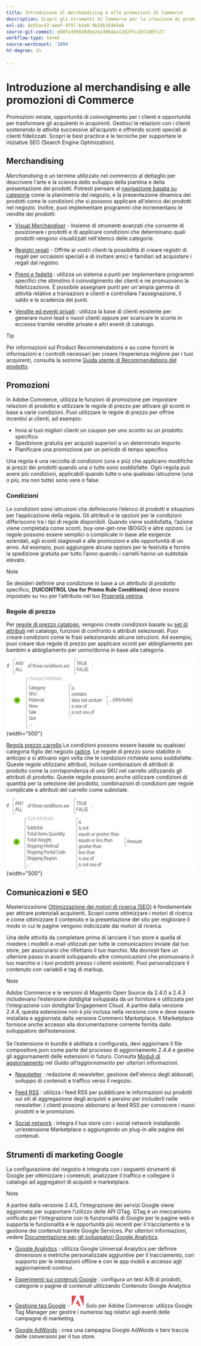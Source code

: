 ```yaml
---
title: Introduzione al merchandising e alle promozioni di Commerce
description: Scopri gli strumenti di Commerce per la creazione di promozioni e opportunità mirate per il coinvolgimento cliente.
exl-id: 8e55ac42-aeef-4f97-b1e8-9b2db354e5e6
source-git-commit: eb0fe395020dbe2e2496aba13d2f5c2bf2d0fc27
workflow-type: tm+mt
source-wordcount: '1094'
ht-degree: 1%

---
```


# Introduzione al merchandising e alle promozioni di Commerce

Promozioni mirate, opportunità di coinvolgimento per i clienti e opportunità per trasformare gli acquirenti in acquirenti. Gestisci le relazioni con i clienti sostenendo le attività successive all’acquisto e offrendo sconti speciali ai clienti fidelizzati. Scopri le best practice e le tecniche per supportare le iniziative SEO (Search Engine Optimization).

## Merchandising

_Merchandising_ è un termine utilizzato nel commercio al dettaglio per descrivere l&#39;arte e la scienza dello sviluppo della piantina e della presentazione dei prodotti. Potresti pensare al [navigazione basata su categorie](../catalog/navigation-top.md) come la planimetria del negozio, e la presentazione dinamica dei prodotti come le condizioni che si possono applicare all&#39;elenco dei prodotti nel negozio. Inoltre, puoi implementare programmi che incrementano le vendite dei prodotti:

- [Visual Merchandiser](visual-merchandiser.md) - Insieme di strumenti avanzati che consente di posizionare i prodotti e di applicare condizioni che determinano quali prodotti vengono visualizzati nell&#39;elenco delle categorie.

- [Registri regali](gift-registries.md) - Offrite ai vostri clienti la possibilità di creare registri di regali per occasioni speciali e di invitare amici e familiari ad acquistare i regali dal registro.

- [Premi e fedeltà](rewards-loyalty.md) : utilizza un sistema a punti per implementare programmi specifici che stimolino il coinvolgimento dei clienti e ne promuovano la fidelizzazione. È possibile assegnare punti per un&#39;ampia gamma di attività relative a transazioni e clienti e controllare l&#39;assegnazione, il saldo e la scadenza dei punti.

- [Vendite ed eventi privati](events-private-sales.md) : utilizza la base di clienti esistente per generare nuovi lead o nuovi clienti oppure per scaricare le scorte in eccesso tramite vendite private e altri eventi di catalogo.

>[!TIP]
>
>Per informazioni sul Product Recommendations e su come fornirti le informazioni e i controlli necessari per creare l’esperienza migliore per i tuoi acquirenti, consulta la sezione [Guida utente di Recommendations del prodotto](https://experienceleague.adobe.com/docs/commerce-merchant-services/product-recommendations/guide-overview.html).

## Promozioni

In Adobe Commerce, utilizza le funzioni di promozione per impostare relazioni di prodotto e utilizzare le regole di prezzo per attivare gli sconti in base a varie condizioni. Puoi utilizzare le regole di prezzo per offrire incentivi ai clienti, ad esempio:

- Invia ai tuoi migliori clienti un coupon per uno sconto su un prodotto specifico
- Spedizione gratuita per acquisti superiori a un determinato importo
- Pianificare una promozione per un periodo di tempo specifico

Una regola è una raccolta di condizioni (una o più) che applicano modifiche ai prezzi dei prodotti quando una o tutte sono soddisfatte. Ogni regola può avere più condizioni, applicabili quando tutte o una qualsiasi istruzione (una o più, ma non tutte) sono vere o false.

### Condizioni

Le condizioni sono istruzioni che definiscono l’elenco di prodotti e situazioni per l’applicazione della regola. Gli attributi e le opzioni per le condizioni differiscono tra i tipi di regole disponibili. Quando viene soddisfatta, l’azione viene completata come sconti, buy-one-get-one (BOGO) e altre opzioni. Le regole possono essere semplici o complicate in base alle esigenze aziendali, agli sconti stagionali e alle promozioni e alle opportunità di un anno. Ad esempio, puoi aggiungere alcune opzioni per le festività e fornire la spedizione gratuita per tutto l’anno quando i carrelli hanno un subtotale elevato.

>[!NOTE]
>
>Se desideri definire una condizione in base a un attributo di prodotto specifico, **[!UICONTROL Use for Promo Rule Conditions]** deve essere impostato su `Yes` per l’attributo nel tuo [Proprietà vetrina](../catalog/attribute-product-create.md).


### Regole di prezzo

Per [regole di prezzo catalogo](price-rules-catalog.md), vengono create condizioni basate su [set di attributi](../catalog/attribute-sets.md) nel catalogo, funzioni di confronto e attributi selezionati. Puoi creare condizioni come le frasi selezionando alcune istruzioni. Ad esempio, puoi creare due regole di prezzo per applicare sconti per abbigliamento per bambini e abbigliamento per uomo/donna in base alla categoria.

![Diagramma: esempio di regole di prezzo del catalogo](./assets/diagram-catalog-price-rules.png){width="500"}

[Regola prezzo carrello](price-rules-cart.md) Le condizioni possono essere basate su qualsiasi categoria figlio del negozio [radice](../catalog/category-root.md). Le regole di prezzo sono stabilite in anticipo e si attivano ogni volta che le condizioni richieste sono soddisfatte. Queste regole utilizzano attributi, incluse combinazioni di attributi di prodotto come la corrispondenza di uno SKU nel carrello utilizzando gli attributi di prodotto. Queste regole possono anche utilizzare condizioni di quantità per la selezione del prodotto, combinazioni di condizioni per regole complicate e attributi del carrello come subtotale.

![Diagramma: esempio di regole di prezzo del carrello](./assets/diagram-cart-price-rules.png){width="500"}

## Comunicazioni e SEO

Masterizzazione [Ottimizzazione dei motori di ricerca (SEO)](seo-overview.md) è fondamentale per attirare potenziali acquirenti. Scopri come ottimizzare i motori di ricerca e come ottimizzare il contenuto e la presentazione del sito per migliorare il modo in cui le pagine vengono indicizzate dai motori di ricerca.

Una delle attività da completare prima di lanciare il tuo store è quella di rivedere i modelli e-mail utilizzati per tutte le comunicazioni inviate dal tuo store, per assicurarsi che riflettano il tuo marchio. Ma dovresti fare un ulteriore passo in avanti sviluppando altre comunicazioni che promuovano il tuo marchio e i tuoi prodotti presso i clienti esistenti. Puoi personalizzare il contenuto con variabili e tag di markup.

>[!NOTE]
>
>Adobe Commerce e le versioni di Magento Open Source da 2.4.0 a 2.4.3 includevano l’estensione dotdigital sviluppata da un fornitore e utilizzata per l’integrazione con dotdigital Engagement Cloud. A partire dalla versione 2.4.4, questa estensione non è più inclusa nella versione core e deve essere installata e aggiornata dalla versione Commerci Marketplace. Il Marketplace fornisce anche accesso alla documentazione corrente fornita dallo sviluppatore dell’estensione.
><br><br>
>Se l’estensione in bundle è abilitata e configurata, devi aggiornare il file compositore.json come parte del processo di aggiornamento 2.4.4 e gestire gli aggiornamenti delle estensioni in futuro. Consulta [Moduli di aggiornamento](https://experienceleague.adobe.com/docs/commerce-operations/upgrade-guide/modules/upgrade.html) nel _Guida all’aggiornamento_ per ulteriori informazioni.

- [Newsletter](newsletters.md) : redazione di newsletter, gestione dell&#39;elenco degli abbonati, sviluppo di contenuti e traffico verso il negozio.

- [Feed RSS](social-rss.md#rss-feeds) : utilizza i feed RSS per pubblicare le informazioni sui prodotti sui siti di aggregazione degli acquisti e persino per includerli nelle newsletter. I clienti possono abbonarsi ai feed RSS per conoscere i nuovi prodotti e le promozioni.

- [Social network](social-rss.md#social-networks) : integra il tuo store con i social network installando un’estensione Marketplace o aggiungendo un plug-in alle pagine dei contenuti.

## Strumenti di marketing Google

La configurazione del negozio è integrata con i seguenti strumenti di Google per ottimizzare i contenuti, analizzare il traffico e collegare il catalogo ad aggregatori di acquisti e marketplace.

>[!NOTE]
>
>A partire dalla versione 2.4.5, l’integrazione dei servizi Google viene aggiornata per supportare l’utilizzo delle API GTag. GTag è un meccanismo unificato per l’integrazione con le funzionalità di Google per le pagine web e supporta le funzionalità e le opportunità più recenti per il tracciamento e la gestione dei contenuti tramite Google Services. Per ulteriori informazioni, vedere [Documentazione per gli sviluppatori Google Analytics](https://developers.google.com/analytics/devguides/collection/gtagjs).

- [Google Analytics](google-analytics.md) : utilizza Google Universal Analytics per definire dimensioni e metriche personalizzate aggiuntive per il tracciamento, con supporto per le interazioni offline e con le app mobili e accesso agli aggiornamenti continui.

- [Esperimenti sui contenuti Google](google-content-experiments.md) : configura un test A/B di prodotti, categorie o pagine di contenuti utilizzando Contenuto Google Analytics

- [Gestione tag Google](google-tag-manager.md) - ![Adobe Commerce](../assets/adobe-logo.svg) Solo per Adobe Commerce: utilizza Google Tag Manager per gestire i numerosi tag relativi agli eventi delle campagne di marketing.

- [Google AdWords](google-adwords.md) : crea una campagna Google AdWords e tieni traccia delle conversioni per il tuo store.
